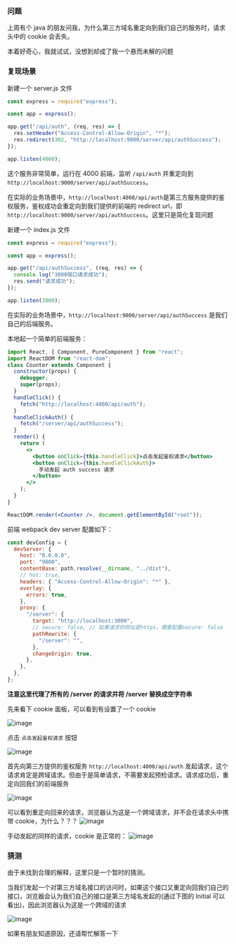 ### 问题

上周有个 java 的朋友问我，为什么第三方域名重定向到我们自己的服务时，请求头中的 cookie 会丢失。

本着好奇心，我就试试，没想到却成了我一个悬而未解的问题

### 复现场景

新建一个 server.js 文件

```js
const express = require("express");

const app = express();

app.get("/api/auth", (req, res) => {
  res.setHeader("Access-Control-Allow-Origin", "*");
  res.redirect(302, "http://localhost:9000/server/api/authSuccess");
});

app.listen(4000);
```

这个服务非常简单，运行在 4000 前端，监听 `/api/auth` 并重定向到 `http://localhost:9000/server/api/authSuccess`。

在实际的业务场景中，`http://localhost:4000/api/auth`是第三方服务提供的鉴权服务，鉴权成功会重定向到我们提供的前端的 redirect url，即 `http://localhost:9000/server/api/authSuccess`。这里只是简化复现问题

新建一个 index.js 文件

```js
const express = require("express");

const app = express();

app.get("/api/authSuccess", (req, res) => {
  console.log("3000端口请求成功");
  res.send("请求成功");
});

app.listen(3000);
```

在实际的业务场景中，`http://localhost:9000/server/api/authSuccess` 是我们自己的后端服务。

本地起一个简单的前端服务：

```jsx
import React, { Component, PureComponent } from "react";
import ReactDOM from "react-dom";
class Counter extends Component {
  constructor(props) {
    debugger;
    super(props);
  }
  handleClick() {
    fetch("http://localhost:4000/api/auth");
  }
  handleClickAuth() {
    fetch("/server/api/authSuccess");
  }
  render() {
    return (
      <>
        <button onClick={this.handleClick}>点击发起鉴权请求</button>
        <button onClick={this.handleClickAuth}>
          手动发起 auth success 请求
        </button>
      </>
    );
  }
}

ReactDOM.render(<Counter />, document.getElementById("root"));
```

前端 webpack dev server 配置如下：

```js
const devConfig = {
  devServer: {
    host: "0.0.0.0",
    port: "9000",
    contentBase: path.resolve(__dirname, "../dist"),
    // hot: true,
    headers: { "Access-Control-Allow-Origin": "*" },
    overlay: {
      errors: true,
    },
    proxy: {
      "/server": {
        target: "http://localhost:3000",
        // secure: false, // 如果请求的网址是https，需要配置secure: false
        pathRewrite: {
          "/server": "",
        },
        changeOrigin: true,
      },
    },
  },
};
```

**注意这里代理了所有的 /server 的请求并将 /server 替换成空字符串**

先来看下 cookie 面板，可以看到有设置了一个 cookie

![image](https://github.com/lizuncong/Front-End-Development-Notes/blob/master/resource/302-01.jpg)

点击 `点击发起鉴权请求` 按钮

![image](https://github.com/lizuncong/Front-End-Development-Notes/blob/master/resource/302-02.jpg)

首先向第三方提供的鉴权服务 `http://localhost:4000/api/auth` 发起请求，这个请求肯定是跨域请求。但由于是简单请求，不需要发起预检请求。请求成功后，重定向回我们的前端服务

![image](https://github.com/lizuncong/Front-End-Development-Notes/blob/master/resource/302-03.jpg)

可以看到重定向回来的请求，浏览器认为这是一个跨域请求，并不会在请求头中携带 cookie，为什么？？？
![image](https://github.com/lizuncong/Front-End-Development-Notes/blob/master/resource/302-04.jpg)

手动发起的同样的请求，cookie 是正常的：
![image](https://github.com/lizuncong/Front-End-Development-Notes/blob/master/resource/302-05.jpg)

### 猜测

由于未找到合理的解释，这里只是一个暂时的猜测。

当我们发起一个对第三方域名接口的访问时，如果这个接口又重定向回我们自己的接口，浏览器会认为我们自己的接口是第三方域名发起的(通过下图的 Initial 可以看出)，因此浏览器认为这是一个跨域的请求

![image](https://github.com/lizuncong/Front-End-Development-Notes/blob/master/resource/302-01.jpg)

如果有朋友知道原因，还请帮忙解答一下
